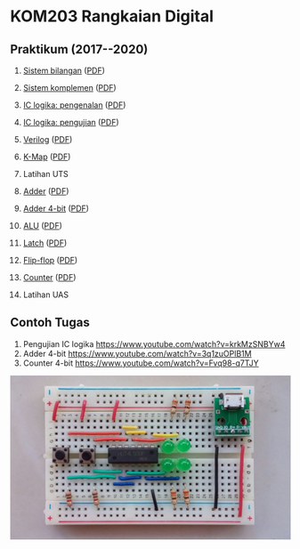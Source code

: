 # KOM203 Rangkaian Digital

## Praktikum (2017--2020)

1. [Sistem bilangan](p01/p01-sistem-bilangan.md)    ([PDF](p01/p01-sistem-bilangan.pdf))
2. [Sistem komplemen](p01/p02-komplemen.md)         ([PDF](p01/p02-komplemen.pdf))
3. [IC logika: pengenalan](p03/p03-breadboard.md)   ([PDF](p03/p03-breadboard.pdf))
4. [IC logika: pengujian](p03/p04-logic-ic.md)      ([PDF](p03/p04-logic-ic.pdf))
5. [Verilog](p05/p05-verilog.md)                    ([PDF](p05/p05-verilog.pdf))
6. [K-Map](p06/p06-kmap.md)                         ([PDF](p06/p06-kmap.pdf))
7. Latihan UTS

8. [Adder](p08/p08-adder.md)                        ([PDF](p08/p08-adder.pdf))
9. [Adder 4-bit](p08/p09-adder.md)                  ([PDF](p08/p09-adder.pdf))
10. [ALU](p10/p10-alu.md)                           ([PDF](p10/p10-alu.pdf))
11. [Latch](p11/p11-latch.md)                       ([PDF](p11/p11-latch.pdf))
12. [Flip-flop](p12/p12-flip-flop.md)               ([PDF](p12/p12-flip-flop.pdf))
13. [Counter](p13/p13-counter.md)                   ([PDF](p13/p13-counter.pdf))
14. Latihan UAS

## Contoh Tugas

1. Pengujian IC logika <https://www.youtube.com/watch?v=krkMzSNBYw4>
2. Adder 4-bit <https://www.youtube.com/watch?v=3q1zuOPlB1M>
3. Counter 4-bit <https://www.youtube.com/watch?v=Fvq98-q7TJY>

![NAND](nand-bb.jpeg)
